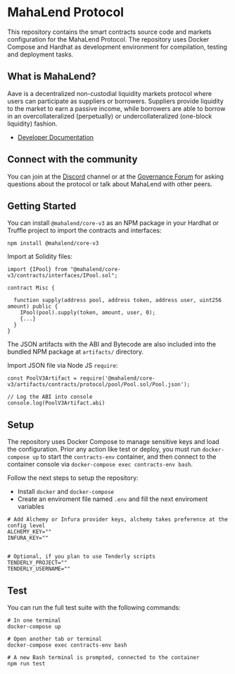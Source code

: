 # MahaLend Protocol

This repository contains the smart contracts source code and markets configuration for the MahaLend Protocol. The repository uses Docker Compose and Hardhat as development environment for compilation, testing and deployment tasks.

## What is MahaLend?

Aave is a decentralized non-custodial liquidity markets protocol where users can participate as suppliers or borrowers. Suppliers provide liquidity to the market to earn a passive income, while borrowers are able to borrow in an overcollateralized (perpetually) or undercollateralized (one-block liquidity) fashion.

- [Developer Documentation](https://docs.mahalend.com)

## Connect with the community

You can join at the [Discord](http://discord.gg/mahadao) channel or at the [Governance Forum](https://discuss.mahadao.com/) for asking questions about the protocol or talk about MahaLend with other peers.

## Getting Started

You can install `@mahalend/core-v3` as an NPM package in your Hardhat or Truffle project to import the contracts and interfaces:

`npm install @mahalend/core-v3`

Import at Solidity files:

```
import {IPool} from "@mahalend/core-v3/contracts/interfaces/IPool.sol";

contract Misc {

  function supply(address pool, address token, address user, uint256 amount) public {
    IPool(pool).supply(token, amount, user, 0);
    {...}
  }
}
```

The JSON artifacts with the ABI and Bytecode are also included into the bundled NPM package at `artifacts/` directory.

Import JSON file via Node JS `require`:

```
const PoolV3Artifact = require('@mahalend/core-v3/artifacts/contracts/protocol/pool/Pool.sol/Pool.json');

// Log the ABI into console
console.log(PoolV3Artifact.abi)
```

## Setup

The repository uses Docker Compose to manage sensitive keys and load the configuration. Prior any action like test or deploy, you must run `docker-compose up` to start the `contracts-env` container, and then connect to the container console via `docker-compose exec contracts-env bash`.

Follow the next steps to setup the repository:

- Install `docker` and `docker-compose`
- Create an enviroment file named `.env` and fill the next enviroment variables

```
# Add Alchemy or Infura provider keys, alchemy takes preference at the config level
ALCHEMY_KEY=""
INFURA_KEY=""


# Optional, if you plan to use Tenderly scripts
TENDERLY_PROJECT=""
TENDERLY_USERNAME=""

```

## Test

You can run the full test suite with the following commands:

```
# In one terminal
docker-compose up

# Open another tab or terminal
docker-compose exec contracts-env bash

# A new Bash terminal is prompted, connected to the container
npm run test
```
